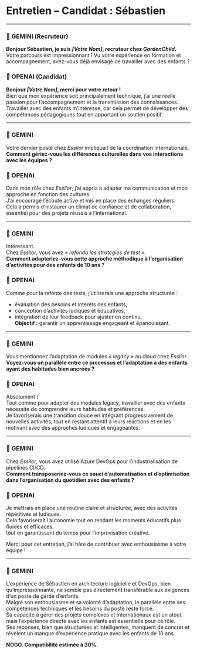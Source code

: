 # Entretien – Candidat : Sébastien

---

### 👤 GEMINI (Recruteur)

**Bonjour Sébastien, je suis _[Votre Nom]_, recruteur chez *GardenChild*.**  
Votre parcours est impressionnant ! Vu votre expérience en formation et accompagnement, avez-vous déjà envisagé de travailler avec des enfants ?

### 💬 OPENAI (Candidat)

**Bonjour _[Votre Nom]_, merci pour votre retour !**  
Bien que mon expérience soit principalement technique, j’ai une réelle passion pour l’accompagnement et la transmission des connaissances.  
Travailler avec des enfants m’intéresse, car cela permet de développer des compétences pédagogiques tout en apportant un soutien positif.

---

### 👤 GEMINI

Votre dernier poste chez *Essilor* impliquait de la coordination internationale.  
**Comment gériez-vous les différences culturelles dans vos interactions avec les équipes ?**

### 💬 OPENAI

Dans mon rôle chez *Essilor*, j’ai appris à adapter ma communication et mon approche en fonction des cultures.  
J’ai encouragé l’écoute active et mis en place des échanges réguliers.  
Cela a permis d’instaurer un climat de confiance et de collaboration, essentiel pour des projets réussis à l’international.

---

### 👤 GEMINI

Intéressant.  
Chez *Essilor*, vous avez _« refondu les stratégies de test »_.  
**Comment adapteriez-vous cette approche méthodique à l’organisation d’activités pour des enfants de 10 ans ?**

### 💬 OPENAI

Comme pour la refonte des tests, j’utiliserais une approche structurée :

- évaluation des besoins et intérêts des enfants,  
- conception d’activités ludiques et éducatives,  
- intégration de leur feedback pour ajuster en continu.  
**Objectif :** garantir un apprentissage engageant et épanouissant.

---

### 👤 GEMINI

Vous mentionnez l’adaptation de modules _« legacy »_ au cloud chez *Essilor*.  
**Voyez-vous un parallèle entre ce processus et l’adaptation à des enfants ayant des habitudes bien ancrées ?**

### 💬 OPENAI

Absolument !  
Tout comme pour adapter des modules legacy, travailler avec des enfants nécessite de comprendre leurs habitudes et préférences.  
Je favoriserais une transition douce en intégrant progressivement de nouvelles activités, tout en restant attentif à leurs réactions et en les motivant avec des approches ludiques et engageantes.

---

### 👤 GEMINI

Chez *Essilor*, vous avez utilisé Azure DevOps pour l’industrialisation de pipelines CI/CD.  
**Comment transposeriez-vous ce souci d’automatisation et d’optimisation dans l’organisation du quotidien avec des enfants ?**

### 💬 OPENAI

Je mettrais en place une routine claire et structurée, avec des activités répétitives et ludiques.  
Cela favoriserait l’autonomie tout en rendant les moments éducatifs plus fluides et efficaces,  
tout en garantissant du temps pour l’improvisation créative.  

Merci pour cet entretien, j’ai hâte de contribuer avec enthousiasme à votre équipe !

---

### 👤 GEMINI

L’expérience de Sébastien en architecture logicielle et DevOps, bien qu’impressionnante, ne semble pas directement transférable aux exigences d’un poste de garde d’enfants.  
Malgré son enthousiasme et sa volonté d’adaptation, le parallèle entre ses compétences techniques et les besoins du poste reste forcé.  
Sa capacité à gérer des projets complexes et internationaux est un atout,  
mais l’expérience directe avec les enfants est essentielle pour ce rôle.  
Ses réponses, bien que structurées et intelligentes, manquent de concret et révèlent un manque d’expérience pratique avec les enfants de 10 ans.  

**NOGO. Compatibilité estimée à 30%.**

